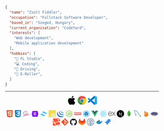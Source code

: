 ```json
{
  "name": "Zsolt Fiddler",
  "occupation": "Fullstack Software Developer",
  "based_in": "Szeged, Hungary",
  "current_organisation": "CodeYard",
  "interests": [
    "Web development",
    "Mobile application development"
  ],
  "hobbies": [
    "🎵 FL Studio",
    "💻 Coding",
    "🚗 Driving",
    "🛴 E-Roller",
  ]
}
```
---
<p align="center">
  <img src="https://raw.githubusercontent.com/devicons/devicon/master/icons/apple/apple-original.svg"  width="30px" height="30px" />
  <img src="https://raw.githubusercontent.com/devicons/devicon/master/icons/chrome/chrome-original.svg"  width="30px" height="30px" />
  <img src="https://raw.githubusercontent.com/devicons/devicon/master/icons/vscode/vscode-original.svg"  width="30px" height="30px" />
</p>

<p align="center">
  <!--   HTML -->
  <img src="https://github.com/devicons/devicon/blob/master/icons/html5/html5-original.svg"  width="24px" height="24px" />
  <!--   CSS -->
  <img src="https://raw.githubusercontent.com/devicons/devicon/master/icons/css3/css3-original.svg"  width="24px" height="24px" />
  <img src="https://raw.githubusercontent.com/devicons/devicon/master/icons/sass/sass-original.svg"  width="24px" height="24px" />
  <img src="https://raw.githubusercontent.com/devicons/devicon/master/icons/bootstrap/bootstrap-original.svg"  width="24px" height="24px" />
  <img src="https://raw.githubusercontent.com/devicons/devicon/master/icons/tailwindcss/tailwindcss-plain.svg"  width="24px" height="24px" />
  <!--   JS -->
  <img src="https://raw.githubusercontent.com/devicons/devicon/master/icons/javascript/javascript-plain.svg"  width="24px" height="24px" />
  <img src="https://raw.githubusercontent.com/devicons/devicon/master/icons/jquery/jquery-original.svg"  width="24px" height="24px" />
  <!--   NODE -->
  <img src="https://raw.githubusercontent.com/devicons/devicon/master/icons/nodejs/nodejs-original.svg"  width="24px" height="24px" />
  <img src="https://raw.githubusercontent.com/devicons/devicon/master/icons/npm/npm-original-wordmark.svg"  width="24px" height="24px" />
  <img src="https://raw.githubusercontent.com/devicons/devicon/master/icons/webpack/webpack-original.svg"  width="24px" height="24px" />
  <img src="https://raw.githubusercontent.com/devicons/devicon/master/icons/vuejs/vuejs-original.svg"  width="24px" height="24px" />
  <img src="https://raw.githubusercontent.com/devicons/devicon/master/icons/react/react-original.svg"  width="24px" height="24px" />
  <img src="https://raw.githubusercontent.com/devicons/devicon/master/icons/express/express-original.svg"  width="24px" height="24px" />
  <img src="https://raw.githubusercontent.com/devicons/devicon/master/icons/nextjs/nextjs-original.svg"  width="24px" height="24px" />
  <!--   DATABASE -->
  <img src="https://raw.githubusercontent.com/devicons/devicon/master/icons/mongodb/mongodb-original.svg"  width="24px" height="24px" />
  <img src="https://raw.githubusercontent.com/devicons/devicon/master/icons/mysql/mysql-original.svg"  width="24px" height="24px" />
  <img src="https://raw.githubusercontent.com/devicons/devicon/master/icons/firebase/firebase-plain.svg"  width="24px" height="24px" />
  <!--   PHP -->
  <img src="https://raw.githubusercontent.com/devicons/devicon/master/icons/php/php-original.svg"  width="24px" height="24px" />
  <img src="https://raw.githubusercontent.com/devicons/devicon/master/icons/laravel/laravel-plain.svg"  width="24px" height="24px" />
  <!--   GIT -->
  <img src="https://raw.githubusercontent.com/devicons/devicon/master/icons/git/git-original.svg"  width="24px" height="24px" />
  <img src="https://raw.githubusercontent.com/devicons/devicon/master/icons/github/github-original.svg"  width="24px" height="24px" />
  <img src="https://raw.githubusercontent.com/devicons/devicon/master/icons/gitlab/gitlab-original.svg"  width="24px" height="24px" />
  <img src="https://raw.githubusercontent.com/devicons/devicon/master/icons/sourcetree/sourcetree-original.svg"  width="24px" height="24px" />
  
  <img src="https://raw.githubusercontent.com/devicons/devicon/master/icons/docker/docker-original.svg"  width="24px" height="24px" />
  <img src="https://raw.githubusercontent.com/devicons/devicon/master/icons/jira/jira-original.svg"  width="24px" height="24px" />
  
<!--   <img src=""  width="24px" height="24px" /> -->
</p>
